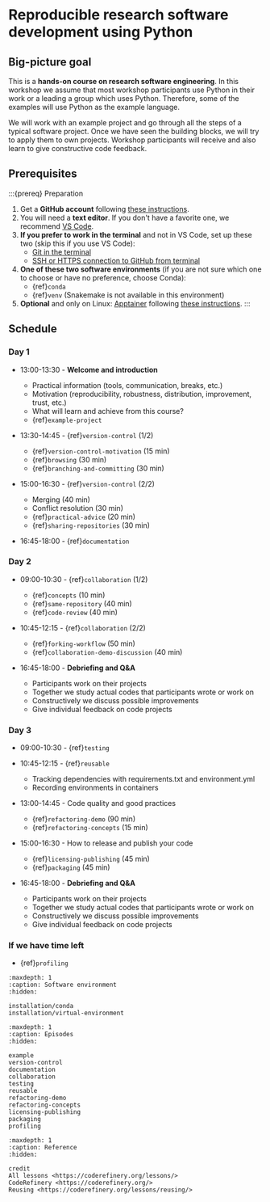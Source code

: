 # Reproducible research software development using Python


## Big-picture goal

This is a **hands-on course on research software engineering**. In this
workshop we assume that most workshop participants use Python in their work or
a leading a group which uses Python.  Therefore, some of the examples will use
Python as the example language.

We will work with an example project and go through all the steps of a typical
software project.  Once we have seen the building blocks, we will try to apply
them to own projects. Workshop participants will receive and also learn to give
constructive code feedback.


## Prerequisites

:::{prereq} Preparation
1. Get a **GitHub account** following [these instructions](https://coderefinery.github.io/installation/github/).
1. You will need a **text editor**. If you don't have a favorite one, we recommend
   [VS Code](https://coderefinery.github.io/installation/vscode/).
1. **If you prefer to work in the terminal** and not in VS Code, set up these two (skip this if you use VS Code):
   - [Git in the terminal](https://coderefinery.github.io/installation/git-in-terminal/)
   - [SSH or HTTPS connection to GitHub from terminal](https://coderefinery.github.io/installation/ssh/)
1. **One of these two software environments** (if you are not sure which one to
   choose or have no preference, choose Conda):
   - {ref}`conda`
   - {ref}`venv` (Snakemake is not available in this environment)
1. **Optional** and only on Linux: [Apptainer](https://apptainer.org/) following
   [these instructions](https://apptainer.org/docs/admin/1.3/installation.html#install-from-pre-built-packages).
:::


## Schedule

### Day 1

- 13:00-13:30 - **Welcome and introduction**
  - Practical information (tools, communication, breaks, etc.)
  - Motivation (reproducibility, robustness, distribution, improvement, trust, etc.)
  - What will learn and achieve from this course?
  - {ref}`example-project`

- 13:30-14:45 - {ref}`version-control` (1/2)
  - {ref}`version-control-motivation` (15 min)
  - {ref}`browsing` (30 min)
  - {ref}`branching-and-committing` (30 min)

- 15:00-16:30 - {ref}`version-control` (2/2)
  - Merging (40 min)
  - Conflict resolution (30 min)
  - {ref}`practical-advice` (20 min)
  - {ref}`sharing-repositories` (30 min)

- 16:45-18:00 - {ref}`documentation`


### Day 2

- 09:00-10:30 - {ref}`collaboration` (1/2)
  - {ref}`concepts` (10 min)
  - {ref}`same-repository` (40 min)
  - {ref}`code-review` (40 min)

- 10:45-12:15 - {ref}`collaboration` (2/2)
  - {ref}`forking-workflow` (50 min)
  - {ref}`collaboration-demo-discussion` (40 min)

- 16:45-18:00 - **Debriefing and Q&A**
  - Participants work on their projects
  - Together we study actual codes that participants wrote or work on
  - Constructively we discuss possible improvements
  - Give individual feedback on code projects


### Day 3

- 09:00-10:30 - {ref}`testing`

- 10:45-12:15 - {ref}`reusable`
  - Tracking dependencies with requirements.txt and environment.yml
  - Recording environments in containers

- 13:00-14:45 - Code quality and good practices
  - {ref}`refactoring-demo` (90 min)
  - {ref}`refactoring-concepts` (15 min)

- 15:00-16:30 - How to release and publish your code
  - {ref}`licensing-publishing` (45 min)
  - {ref}`packaging` (45 min)

- 16:45-18:00 - **Debriefing and Q&A**
  - Participants work on their projects
  - Together we study actual codes that participants wrote or work on
  - Constructively we discuss possible improvements
  - Give individual feedback on code projects


### If we have time left

- {ref}`profiling`


```{toctree}
:maxdepth: 1
:caption: Software environment
:hidden:

installation/conda
installation/virtual-environment
```

```{toctree}
:maxdepth: 1
:caption: Episodes
:hidden:

example
version-control
documentation
collaboration
testing
reusable
refactoring-demo
refactoring-concepts
licensing-publishing
packaging
profiling
```

```{toctree}
:maxdepth: 1
:caption: Reference
:hidden:

credit
All lessons <https://coderefinery.org/lessons/>
CodeRefinery <https://coderefinery.org/>
Reusing <https://coderefinery.org/lessons/reusing/>
```
